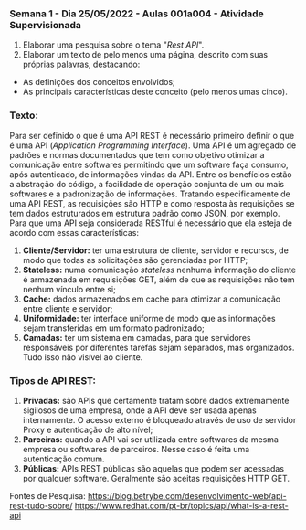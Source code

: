 
### Semana 1 - Dia 25/05/2022 - Aulas 001a004 - Atividade Supervisionada


1. Elaborar uma pesquisa sobre o tema "_Rest API_".
2. Elaborar um texto de pelo menos uma página, descrito com suas próprias palavras, destacando:
* As definições dos conceitos envolvidos;
* As principais características deste conceito (pelo menos umas cinco).

### Texto:
Para ser definido o que é uma API REST é necessário primeiro definir o que é uma API (_Application Programming Interface_). Uma API é um agregado de padrões e normas documentados que tem como objetivo otimizar a comunicação entre softwares permitindo que um software faça consumo, após autenticado, de informações vindas da API. Entre os benefícios estão a abstração do código, a facilidade de operação conjunta de um ou mais softwares e a padronização de informações.
Tratando especificamente de uma API REST, as requisições são HTTP e como resposta às requisições se tem dados estruturados em estrutura padrão como JSON, por exemplo. 
Para que uma API seja considerada RESTful é necessário que ela esteja de acordo com essas características:

1. **Cliente/Servidor:** ter uma estrutura de cliente, servidor e recursos, de modo que todas as solicitações são gerenciadas por HTTP; 
2. **Stateless:** numa comunicação _stateless_ nenhuma informação do cliente é armazenada em requisições GET, além de que as requisições não tem nenhum vínculo entre si;
3. **Cache:** dados armazenados em cache para otimizar a comunicação entre cliente e servidor;
4. **Uniformidade:** ter interface uniforme de modo que as informações sejam transferidas em um formato padronizado;
5. **Camadas:** ter um sistema em camadas, para que servidores responsáveis por diferentes tarefas sejam separados, mas organizados. Tudo isso não visível ao cliente.

### Tipos de API REST:

1. **Privadas:** são APIs que certamente tratam sobre dados extremamente sigilosos de uma empresa, onde a API deve ser usada apenas internamente. O acesso externo é bloqueado através de uso de servidor Proxy e autenticação de alto nível;
2.  **Parceiras:** quando a API vai ser utilizada entre softwares da mesma empresa ou softwares de parceiros. Nesse caso é feita uma autenticação comum.
3.  **Públicas:** APIs REST públicas são aquelas que podem ser acessadas por qualquer software. Geralmente são aceitas requisições HTTP GET.

Fontes de Pesquisa:
https://blog.betrybe.com/desenvolvimento-web/api-rest-tudo-sobre/
https://www.redhat.com/pt-br/topics/api/what-is-a-rest-api